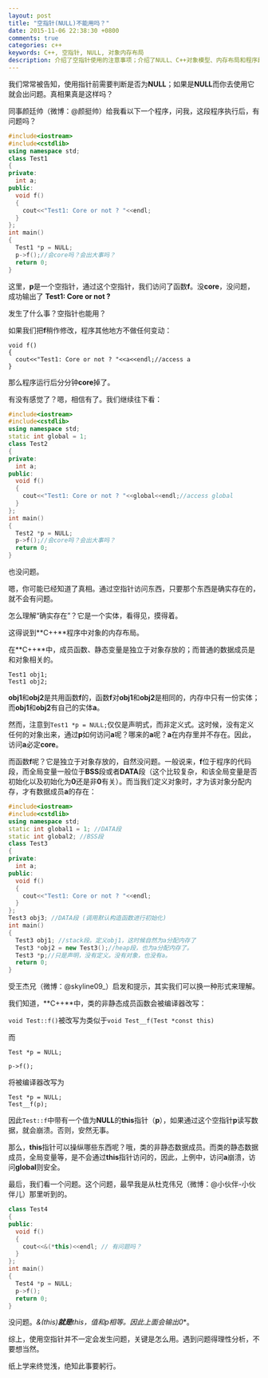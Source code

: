```yaml
---
layout: post
title: "空指针(NULL)不能用吗？"
date: 2015-11-06 22:38:30 +0800
comments: true
categories: c++
keywords: C++, 空指针, NULL, 对象内存布局
description: 介绍了空指针使用的注意事项；介绍了NULL、C++对象模型、内存布局和程序段
---
```


我们常常被告知，使用指针前需要判断是否为**NULL**；如果是**NULL**而你去使用它就会出问题。真相果真是这样吗？

同事颜廷帅（微博：@颜挺帅）给我看以下一个程序，问我，这段程序执行后，有问题吗？

<!--more-->

```c++
#include<iostream>
#include<cstdlib>
using namespace std;
class Test1
{
private:
  int a;
public:
  void f()
  {
    cout<<"Test1: Core or not ? "<<endl;
  }
};
int main()
{
  Test1 *p = NULL;
  p->f();//会core吗？会出大事吗？
  return 0;
}
```

这里，**p**是一个空指针，通过这个空指针，我们访问了函数**f**。没**core**，没问题，成功输出了 **Test1: Core or not ?**

发生了什么事？空指针也能用？

如果我们把**f**稍作修改，程序其他地方不做任何变动：

    void f()
    {
      cout<<"Test1: Core or not ? "<<a<<endl;//access a
    }

那么程序运行后分分钟**core**掉了。

有没有感觉了？嗯，相信有了。我们继续往下看：

```c++
#include<iostream>
#include<cstdlib>
using namespace std;
static int global = 1;
class Test2
{
private:
  int a;
public:
  void f()
  {
    cout<<"Test1: Core or not ? "<<global<<endl;//access global
  }
};
int main()
{
  Test2 *p = NULL;
  p->f();//会core吗？会出大事吗？
  return 0;
}
```

也没问题。

嗯，你可能已经知道了真相。通过空指针访问东西，只要那个东西是确实存在的，就不会有问题。

怎么理解“确实存在”？它是一个实体，看得见，摸得着。

这得说到**C++**程序中对象的内存布局。

在**C++**中，成员函数、静态变量是独立于对象存放的；而普通的数据成员是和对象相关的。

    Test1 obj1;
    Test1 obj2;

**obj1**和**obj2**是共用函数**f**的，函数**f**对**obj1**和**obj2**是相同的，内存中只有一份实体；而**obj1**和**obj2**有自己的实体**a**。

然而，注意到`Test1 *p = NULL;`仅仅是声明式，而非定义式。这时候，没有定义任何的对象出来，通过**p**如何访问**a**呢？哪来的**a**呢？**a**在内存里并不存在。因此，访问**a**必定**core**。

而函数**f**呢？它是独立于对象存放的，自然没问题。一般说来，**f**位于程序的代码段，而全局变量一般位于**BSS**段或者**DATA**段（这个比较复杂，和该全局变量是否初始化以及初始化为**0**还是非**0**有关）。而当我们定义对象时，才为该对象分配内存，才有数据成员**a**的存在：

```c++
#include<iostream>
#include<cstdlib>
using namespace std;
static int global1 = 1; //DATA段
static int global2; //BSS段
class Test3
{
private:
  int a;
public:
  void f()
  {
    cout<<"Test1: Core or not ? "<<endl;
  }
};
Test3 obj3; //DATA段 (调用默认构造函数进行初始化)
int main()
{
  Test3 obj1; //stack段。定义obj1，这时候自然为a分配内存了
  Test3 *obj2 = new Test3();//heap段，也为a分配内存了。
  Test3 *p;//只是声明，没有定义。没有对象，也没有a。
  return 0;
}
```
受王杰兄（微博：@skyline09_）启发和提示，其实我们可以换一种形式来理解。

我们知道，**C++**中，类的非静态成员函数会被编译器改写：

`void Test::f()`被改写为类似于`void Test__f(Test *const this)`

而

    Test *p = NULL;
    
    p->f();

将被编译器改写为

    Test *p = NULL;
    Test__f(p);

因此`Test::f`中带有一个值为**NULL**的**this**指针（**p**），如果通过这个空指针**p**读写数据，就会崩溃。否则，安然无事。

那么，**this**指针可以操纵哪些东西呢？哦，类的非静态数据成员。而类的静态数据成员，全局变量等，是不会通过**this**指针访问的，因此，上例中，访问**a**崩溃，访问**global**则安全。

最后，我们看一个问题。这个问题，最早我是从杜克伟兄（微博：@小伙伴-小伙伴儿）那里听到的。
```c++
class Test4
{
public:
  void f()
  {
    cout<<&(*this)<<endl; // 有问题吗？
  }
};
int main()
{
  Test4 *p = NULL;
  p->f();
  return 0;
}
```

没问题。**&(*this)**就是**this**，值和**p**相等。因此上面会输出**0**。

综上，使用空指针并不一定会发生问题，关键是怎么用。遇到问题得理性分析，不要想当然。

纸上学来终觉浅，绝知此事要躬行。